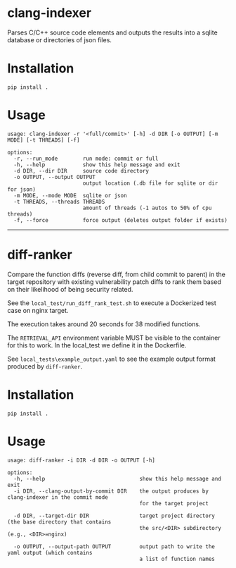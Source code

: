 # clang-indexer

Parses C/C++ source code elements and outputs the results into a sqlite database or directories of json files.

# Installation

```
pip install .
```

# Usage

```
usage: clang-indexer -r '<full/commit>' [-h] -d DIR [-o OUTPUT] [-m MODE] [-t THREADS] [-f]

options:
  -r, --run_mode        run mode: commit or full
  -h, --help            show this help message and exit
  -d DIR, --dir DIR     source code directory
  -o OUTPUT, --output OUTPUT
                        output location (.db file for sqlite or dir for json)
  -m MODE, --mode MODE  sqlite or json
  -t THREADS, --threads THREADS
                        amount of threads (-1 autos to 50% of cpu threads)
  -f, --force           force output (deletes output folder if exists)
```

---

# diff-ranker

Compare the function diffs (reverse diff, from child commit to parent) in the target repository 
with existing vulnerability patch diffs to rank them based on their likelihood of being security related.

See the `local_test/run_diff_rank_test.sh` to execute a Dockerized test case on nginx target.

The execution takes around 20 seconds for 38 modified functions.

The `RETRIEVAL_API` environment variable MUST be visible to the container for this to work. 
In the local_test we define it in the Dockerfile.

See `local_tests\example_output.yaml` to see the example output format produced by `diff-ranker`.


# Installation
```
pip install .
```


# Usage

```
usage: diff-ranker -i DIR -d DIR -o OUTPUT [-h]

options:
  -h, --help                              show this help message and exit
  -i DIR, --clang-output-by-commit DIR    the output produces by clang-indexer in the commit mode 
                                          for the target project

  -d DIR, --target-dir DIR                target project directory (the base directory that contains 
                                          the src/<DIR> subdirectory (e.g., <DIR>=nginx)

  -o OUTPUT, --output-path OUTPUT         output path to write the yaml output (which contains 
                                          a list of function names
```
